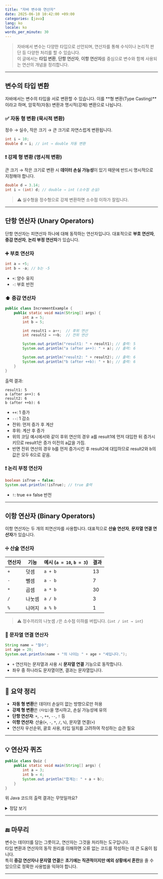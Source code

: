 ```yaml
---
title: "자바 변수와 연산자"
date: 2025-06-10 10:42:00 +09:00
categories: [java]
lang: ko
locale: ko
words_per_minute: 30
---
```


> 자바에서 변수는 다양한 타입으로 선언되며, 연산자를 통해 수식이나 논리적 판단 등 다양한 처리를 할 수 있습니다.  
> 이 글에서는 **타입 변환**, **단항 연산자**, **이항 연산자**를 중심으로 변수와 함께 사용되는 연산의 개념을 정리합니다.

---

## 변수의 타입 변환

자바에서는 변수의 타입을 서로 변환할 수 있습니다. 이를 **형 변환(Type Casting)**이라고 하며, 암묵적(자동) 변환과 명시적(강제) 변환으로 나뉩니다.

### ✅ 자동 형 변환 (묵시적 변환)

정수 → 실수, 작은 크기 → 큰 크기로 자연스럽게 변환됩니다.

```java
int i = 10;
double d = i; // int → double 자동 변환
```

### ❗ 강제 형 변환 (명시적 변환)

큰 크기 → 작은 크기로 변환 시 **데이터 손실 가능성**이 있기 때문에 반드시 명시적으로 지정해야 합니다.

```java
double d = 3.14;
int i = (int) d; // double → int (소수점 손실)
```

> ⚠️ 실수형을 정수형으로 강제 변환하면 소수점 이하가 잘립니다.

---

## 단항 연산자 (Unary Operators)

단항 연산자는 피연산자 하나에 대해 동작하는 연산자입니다. 대표적으로 **부호 연산자**, **증감 연산자**, **논리 부정 연산자**가 있습니다.

### ➕ 부호 연산자

```java
int a = +5;
int b = -a; // b는 -5
```

- `+`: 양수 유지
- `-`: 부호 반전

### ⬆️ 증감 연산자

```java
public class IncrementExample {
    public static void main(String[] args) {
        int a = 5;
        int b = 5;

        int result1 = a++;  // 후위 연산
        int result2 = ++b;  // 전위 연산

        System.out.println("result1: " + result1); // 출력: 5
        System.out.println("a (after a++): " + a); // 출력: 6

        System.out.println("result2: " + result2); // 출력: 6
        System.out.println("b (after ++b): " + b); // 출력: 6
    }
}
```
출력 결과:
```
result1: 5
a (after a++): 6
result2: 6
b (after ++b): 6
```

- `++`: 1 증가
- `--`: 1 감소
- 전위: 먼저 증가 후 계산
- 후위: 계산 후 증가
- 위의 코딩 예시에서와 같이 후위 연산의 경우 a를 result1에 먼저 대입한 뒤 증가시키므로 result1은 증가 이전의 a값을 가짐.
- 반면 전위 연산의 경우 b를 먼저 증가시킨 후 result2에 대입하므로 result2와 b의 값은 모두 6으로 같음.

### ❗ 논리 부정 연산자

```java
boolean isTrue = false;
System.out.println(!isTrue); // true 출력
```

- `!`: true ↔ false 반전

---

## 이항 연산자 (Binary Operators)

이항 연산자는 두 개의 피연산자를 사용합니다. 대표적으로 **산술 연산자**, **문자열 연결 연산자**가 있습니다.

### ➗ 산술 연산자

| 연산자 | 기능       | 예시 (`a = 10`, `b = 3`) | 결과 |
|--------|------------|---------------------------|------|
| `+`    | 덧셈       | `a + b`                   | 13   |
| `-`    | 뺄셈       | `a - b`                   | 7    |
| `*`    | 곱셈       | `a * b`                   | 30   |
| `/`    | 나눗셈     | `a / b`                   | 3    |
| `%`    | 나머지     | `a % b`                   | 1    |

> ⚠️ 정수끼리의 나눗셈 `/`은 소수점 이하를 버립니다. (`int / int → int`)

### 🔗 문자열 연결 연산자

```java
String name = "철수";
int age = 20;
System.out.println(name + "의 나이는 " + age + "세입니다.");
```

- `+` 연산자는 문자열과 사용 시 **문자열 연결** 기능으로 동작합니다.
- 좌우 중 하나라도 문자열이면, 결과는 문자열입니다.

---

## 📌 요약 정리

- **자동 형 변환**은 데이터 손실이 없는 방향으로만 허용
- **강제 형 변환**은 `(타입)`을 명시하고, 손실 가능성에 유의
- **단항 연산자**: `+`, `-`, `++`, `--`, `!` 등
- **이항 연산자**: 산술(`+`, `-`, `*`, `/`, `%`), 문자열 연결(`+`)
- 연산자 우선순위, 괄호 사용, 타입 일치를 고려하여 작성하는 습관 필요

---

## 💡 연산자 퀴즈


```java
public class Quiz {
    public static void main(String[] args) {
        int a = 3;
        int b = 4;
        System.out.println("합계는: " + a + b);
    }
}
```

위 Java 코드의 출력 결과는 무엇일까요?

<details> 
    <summary>정답 보기</summary>

"합계는: "는 문자열이므로 +는 문자열 연결 연산자로 동작합니다.

"합계는: " + a → "합계는: 3"

"합계는: 3" + b → "합계는: 34"

즉, 산술 덧셈이 아닌 문자열 결합이 일어난 것이므로 출력 결과는 34가 됩니다.
</details>

---

## 🔚 마무리

변수는 데이터를 담는 그릇이고, 연산자는 그것을 처리하는 도구입니다.  
타입 변환과 연산자의 동작 원리를 이해하면 오류 없는 코드를 작성하는 데 큰 도움이 됩니다.  
특히 **증감 연산자나 문자열 연결**은 **초기에는 직관적이지만 예외 상황에서 혼란**을 줄 수 있으므로 정확한 사용법을 익혀야 합니다.

---
